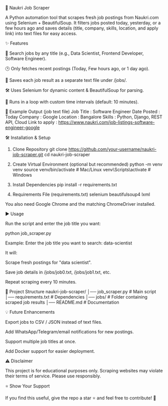 🚀 Naukri Job Scraper

A Python automation tool that scrapes fresh job postings from Naukri.com
 using Selenium + BeautifulSoup.
It filters jobs posted today, yesterday, or a few hours ago and saves details (title, company, skills, location, and apply link) into text files for easy access.

✨ Features

🔎 Search jobs by any title (e.g., Data Scientist, Frontend Developer, Software Engineer).

🕒 Only fetches recent postings (Today, Few hours ago, or 1 day ago).

📂 Saves each job result as a separate text file under /jobs/.

🛠 Uses Selenium for dynamic content & BeautifulSoup for parsing.

🔁 Runs in a loop with custom time intervals (default: 10 minutes).

📌 Example Output (job text file)
Job Title : Software Engineer
Date Posted : Today
Company : Google
Location : Bangalore
Skills : Python, Django, REST API, Cloud
Link to apply : https://www.naukri.com/job-listings-software-engineer-google

🛠 Installation & Setup
1. Clone Repository
git clone https://github.com/your-username/naukri-job-scraper.git
cd naukri-job-scraper

2. Create Virtual Environment (optional but recommended)
python -m venv venv
source venv/bin/activate   # Mac/Linux
venv\Scripts\activate      # Windows

3. Install Dependencies
pip install -r requirements.txt

4. Requirements File (requirements.txt)
selenium
beautifulsoup4
lxml


You also need Google Chrome and the matching ChromeDriver
 installed.

▶️ Usage

Run the script and enter the job title you want:

python job_scraper.py

Example:
Enter the job title you want to search: data-scientist


It will:

Scrape fresh postings for "data scientist".

Save job details in /jobs/job0.txt, /jobs/job1.txt, etc.

Repeat scraping every 10 minutes.

📂 Project Structure
naukri-job-scraper/
│── job_scraper.py        # Main script
│── requirements.txt      # Dependencies
│── jobs/                 # Folder containing scraped job results
│── README.md             # Documentation

💡 Future Enhancements

Export jobs to CSV / JSON instead of text files.

Add WhatsApp/Telegram/email notifications for new postings.

Support multiple job titles at once.

Add Docker support for easier deployment.

⚠️ Disclaimer

This project is for educational purposes only.
Scraping websites may violate their terms of service. Please use responsibly.

⭐ Show Your Support

If you find this useful, give the repo a star ⭐ and feel free to contribute! 🚀
